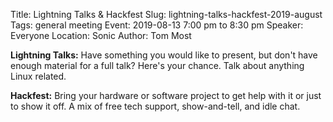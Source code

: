 Title: Lightning Talks & Hackfest
Slug: lightning-talks-hackfest-2019-august
Tags: general meeting
Event: 2019-08-13 7:00 pm to 8:30 pm
Speaker: Everyone
Location: Sonic
Author: Tom Most

**Lightning Talks:** Have something you would like to present, but don't have enough material for a full talk?  Here's your chance.  Talk about anything Linux related.

**Hackfest:** Bring your hardware or software project to get help with it or just to show it off. A mix of free tech support, show-and-tell, and idle chat.
